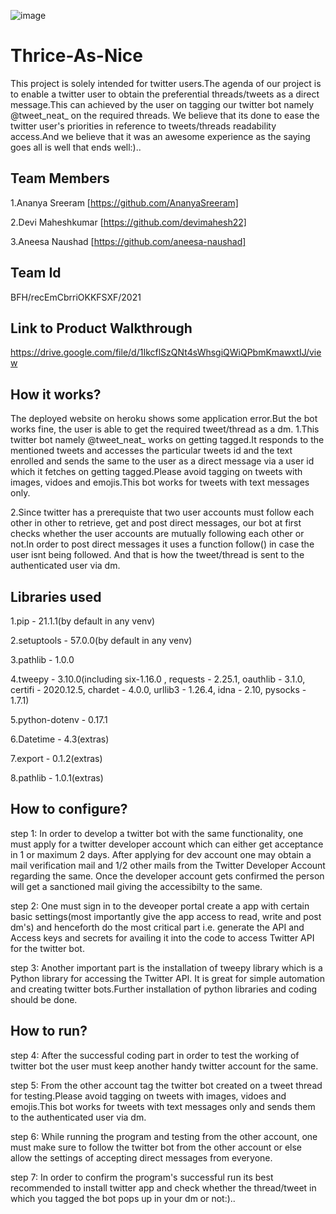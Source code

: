 ![image](https://user-images.githubusercontent.com/84219262/119408153-e127d380-bd02-11eb-930a-637eeec47b26.png)

# Thrice-As-Nice
This project is solely intended for twitter users.The agenda of our project is to enable a twitter user to obtain the preferential threads/tweets as a direct message.This can achieved by the user on tagging our twitter bot namely @tweet_neat_ on the required threads. We believe that its done to ease the twitter user's priorities in reference to tweets/threads readability access.And we believe that it was an awesome experience as the saying goes all is well that ends well:)..

## Team Members
1.Ananya Sreeram [https://github.com/AnanyaSreeram]

2.Devi Maheshkumar [https://github.com/devimahesh22]

3.Aneesa Naushad [https://github.com/aneesa-naushad]

## Team Id
BFH/recEmCbrriOKKFSXF/2021

## Link to Product Walkthrough

https://drive.google.com/file/d/1IkcflSzQNt4sWhsgiQWiQPbmKmawxtIJ/view

## How it works?
 The deployed website on heroku shows some application error.But the bot works fine, the user is able to get the required tweet/thread as a dm.
1.This twitter bot namely @tweet_neat_ works on getting tagged.It responds to the mentioned tweets and accesses the particular tweets id and the text enrolled and sends the same to the user as a direct message via a user id which it fetches on getting tagged.Please avoid tagging on tweets with images, vidoes and emojis.This bot works for tweets with text messages only.

2.Since twitter has a prerequiste that two user accounts must follow each other in other to retrieve, get and post direct messages, our bot at first checks whether the user accounts are mutually following each other or not.In order to post direct messages it uses a function follow() in case the user isnt being followed. And that is how the tweet/thread is sent to the authenticated user via dm.

## Libraries used
1.pip - 21.1.1(by default in any venv)

2.setuptools - 57.0.0(by default in any venv)

3.pathlib - 1.0.0

4.tweepy - 3.10.0(including six-1.16.0 , requests - 2.25.1, oauthlib - 3.1.0, certifi - 2020.12.5, chardet - 4.0.0, urllib3 - 1.26.4, idna - 2.10, pysocks - 1.7.1)

5.python-dotenv - 0.17.1

6.Datetime - 4.3(extras)

7.export - 0.1.2(extras)

8.pathlib - 1.0.1(extras)

## How to configure?
step 1: In order to develop a twitter bot with the same functionality, one must apply for a twitter developer account which can either get acceptance in 1 or maximum 2 days.
        After applying for dev account one may obtain a mail verification mail and 1/2 other mails from the Twitter Developer Account regarding the same.
        Once the developer account gets confirmed the person will get a sanctioned mail giving the accessibilty to the same.
        
step 2: One must sign in to the deveoper portal create a app with certain basic settings(most importantly give the app access to read, write and post dm's) and henceforth do         the most critical part i.e. generate the API and Access keys and secrets for availing it into the code to access Twitter API for the twitter bot.

step 3: Another important part is the installation of tweepy library which is a Python library for accessing the Twitter API. It is great for simple automation and creating           twitter bots.Further installation of python libraries and coding should be done.

## How to run?
step 4: After the successful coding part in order to test the working of twitter bot the user must keep another handy twitter account for the same.

step 5: From the other account tag the twitter bot created on a tweet thread for testing.Please avoid tagging on tweets with images, vidoes and emojis.This bot works for             tweets with text messages only and sends them to the authenticated user via dm.

step 6: While running the program and testing from the other account, one must make sure to follow the twitter bot from the other account or else allow the settings of               accepting direct messages from everyone.

step 7: In order to confirm the program's successful run its best recommended to install twitter app and check whether the thread/tweet in which you
        tagged the bot pops up in your dm or not:)..        
        








